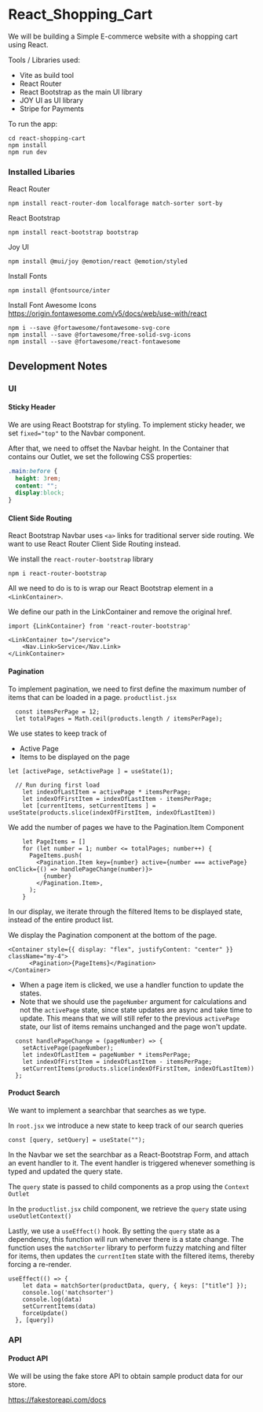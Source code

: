 # React_Shopping_Cart

We will be building a Simple E-commerce website with a shopping cart using React. 

Tools / Libraries used:
- Vite as build tool
- React Router
- React Bootstrap as the main UI library
- JOY UI as UI library
- Stripe for Payments

To run the app:
```
cd react-shopping-cart
npm install
npm run dev
```

### Installed Libaries
React Router
```
npm install react-router-dom localforage match-sorter sort-by
```

React Bootstrap
```
npm install react-bootstrap bootstrap
```

Joy UI
```
npm install @mui/joy @emotion/react @emotion/styled
```

Install Fonts
```
npm install @fontsource/inter
```

Install Font Awesome Icons
https://origin.fontawesome.com/v5/docs/web/use-with/react
```
npm i --save @fortawesome/fontawesome-svg-core
npm install --save @fortawesome/free-solid-svg-icons
npm install --save @fortawesome/react-fontawesome
```

## Development Notes
### UI
#### Sticky Header
We are using React Bootstrap for styling. To implement sticky header, we set `fixed="top"` to the Navbar component. 

After that, we need to offset the Navbar height. In the Container that contains our Outlet, we set the following CSS properties:
```CSS
.main:before {
  height: 3rem;
  content: "";
  display:block;
}
```

#### Client Side Routing
React Bootstrap Navbar uses `<a>` links for traditional server side routing. We want to use React Router Client Side Routing instead. 

We install the `react-router-bootstrap` library

```
npm i react-router-bootstrap
```

All we need to do is to is wrap our React Bootstrap element in a `<LinkContainer>`. 

We define our path in the LinkContainer and remove the original href.

```JSX
import {LinkContainer} from 'react-router-bootstrap'

<LinkContainer to="/service">
    <Nav.Link>Service</Nav.Link>
</LinkContainer>
```


#### Pagination
To implement pagination, we need to first define the maximum number of items that can be loaded in a page.
`productlist.jsx`
```JSX
  const itemsPerPage = 12;
  let totalPages = Math.ceil(products.length / itemsPerPage);
```

We use states to keep track of
- Active Page
- Items to be displayed on the page
```JSX
let [activePage, setActivePage ] = useState(1);

  // Run during first load
    let indexOfLastItem = activePage * itemsPerPage;
    let indexOfFirstItem = indexOfLastItem - itemsPerPage;
    let [currentItems, setCurrentItems ] = useState(products.slice(indexOfFirstItem, indexOfLastItem))
```

We add the number of pages we have to the Pagination.Item Component
```JSX
    let PageItems = []
    for (let number = 1; number <= totalPages; number++) {
      PageItems.push(
        <Pagination.Item key={number} active={number === activePage} onClick={() => handlePageChange(number)}>
          {number}
        </Pagination.Item>,
      );
    }
```

In our display, we iterate through the filtered Items to be displayed state, instead of the entire product list. 

We display the Pagination component at the bottom of the page. 
```JSX
<Container style={{ display: "flex", justifyContent: "center" }} className="my-4">
      <Pagination>{PageItems}</Pagination>
</Container>
```

- When a page item is clicked, we use a handler function to update the states. 
- Note that we should use the `pageNumber` argument for calculations and not the `activePage` state, since state updates are async and take time to update. This means that we will still refer to the previous `activePage` state, our list of items remains unchanged and the page won't update. 
```JSX
  const handlePageChange = (pageNumber) => {
    setActivePage(pageNumber);
    let indexOfLastItem = pageNumber * itemsPerPage;
    let indexOfFirstItem = indexOfLastItem - itemsPerPage;
    setCurrentItems(products.slice(indexOfFirstItem, indexOfLastItem))
  };
```


#### Product Search
We want to implement a searchbar that searches as we type. 

In `root.jsx` we introduce a new state to keep track of our search queries
```JSX
const [query, setQuery] = useState("");
```

In the Navbar we set the searchbar as a React-Bootstrap Form, and attach an event handler to it. The event handler is triggered whenever something is typed and updated the query state. 

The `query` state is passed to child components as a prop using the `Context Outlet`

In the `productlist.jsx` child component, we retrieve the `query` state using `useOutletContext()`

Lastly, we use a `useEffect()` hook. By setting the `query` state as a dependency, this function will run whenever there is a state change. The function uses the `matchSorter` library to perform fuzzy matching and filter for items, then updates the `currentItem` state with the filtered items, thereby forcing a re-render. 

```JSX
useEffect(() => {
    let data = matchSorter(productData, query, { keys: ["title"] });
    console.log('matchsorter')
    console.log(data)
    setCurrentItems(data)
    forceUpdate()
  }, [query])
```


### API
#### Product API
We will be using the fake store API to obtain sample product data for our store. 

https://fakestoreapi.com/docs

